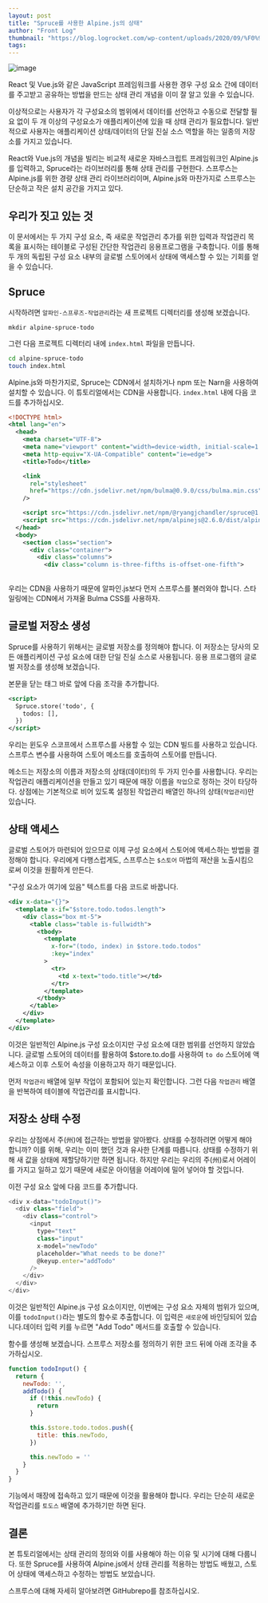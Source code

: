 ```yaml
---
layout: post
title: "Spruce를 사용한 Alpine.js의 상태"
author: "Front Log"
thumbnail: "https://blog.logrocket.com/wp-content/uploads/2020/09/%F0%9F%8C%B2-1.png"
tags: 
---
```



![image](https://i2.wp.com/blog.logrocket.com/wp-content/uploads/2020/09/%F0%9F%8C%B2-1.png?fit=730%2C487&ssl=1)

React 및 Vue.js와 같은 JavaScript 프레임워크를 사용한 경우 구성 요소 간에 데이터를 주고받고 공유하는 방법을 만드는 상태 관리 개념을 이미 잘 알고 있을 수 있습니다.

이상적으로는 사용자가 각 구성요소의 범위에서 데이터를 선언하고 수동으로 전달할 필요 없이 두 개 이상의 구성요소가 애플리케이션에 있을 때 상태 관리가 필요합니다. 일반적으로 사용자는 애플리케이션 상태/데이터의 단일 진실 소스 역할을 하는 일종의 저장소를 가지고 있습니다.

React와 Vue.js의 개념을 빌리는 비교적 새로운 자바스크립트 프레임워크인 Alpine.js를 입력하고, Spruce라는 라이브러리를 통해 상태 관리를 구현한다. 스프루스는 Alpine.js를 위한 경량 상태 관리 라이브러리이며, Alpine.js와 마찬가지로 스프루스는 단순하고 작은 설치 공간을 가지고 있다.

## 우리가 짓고 있는 것

이 문서에서는 두 가지 구성 요소, 즉 새로운 작업관리 추가를 위한 입력과 작업관리 목록을 표시하는 테이블로 구성된 간단한 작업관리 응용프로그램을 구축합니다. 이를 통해 두 개의 독립된 구성 요소 내부의 글로벌 스토어에서 상태에 액세스할 수 있는 기회를 얻을 수 있습니다.

## Spruce

시작하려면 `알파인-스프루즈-작업관리`라는 새 프로젝트 디렉터리를 생성해 보겠습니다.

```undefined
mkdir alpine-spruce-todo
```

그런 다음 프로젝트 디렉터리 내에 `index.html` 파일을 만듭니다.

```bash
cd alpine-spruce-todo
touch index.html
```

Alpine.js와 마찬가지로, Spruce는 CDN에서 설치하거나 npm 또는 Narn을 사용하여 설치할 수 있습니다. 이 튜토리얼에서는 CDN을 사용합니다. `index.html` 내에 다음 코드를 추가하십시오.

```xml
<!DOCTYPE html>
<html lang="en">
  <head>
    <meta charset="UTF-8">
    <meta name="viewport" content="width=device-width, initial-scale=1.0">
    <meta http-equiv="X-UA-Compatible" content="ie=edge">
    <title>Todo</title>

    <link
      rel="stylesheet"
      href="https://cdn.jsdelivr.net/npm/bulma@0.9.0/css/bulma.min.css"
    />

    <script src="https://cdn.jsdelivr.net/npm/@ryangjchandler/spruce@1.1.0/dist/spruce.umd.js"></script>
    <script src="https://cdn.jsdelivr.net/npm/alpinejs@2.6.0/dist/alpine.min.js"></script>
  </head>
  <body>
    <section class="section">
      <div class="container">
        <div class="columns">
          <div class="column is-three-fifths is-offset-one-fifth">
            
```

우리는 CDN을 사용하기 때문에 알파인.js보다 먼저 스프루스를 불러와야 합니다. 스타일링에는 CDN에서 가져올 Bulma CSS를 사용하자.

## 글로벌 저장소 생성

Spruce를 사용하기 위해서는 글로벌 저장소를 정의해야 합니다. 이 저장소는 당사의 모든 애플리케이션 구성 요소에 대한 단일 진실 소스로 사용됩니다. 응용 프로그램의 글로벌 저장소를 생성해 보겠습니다.

본문을 닫는 태그 바로 앞에 다음 조각을 추가합니다.

```xml
<script>
  Spruce.store('todo', {
    todos: [],
  })
</script>
```

우리는 윈도우 스코프에서 스프루스를 사용할 수 있는 CDN 빌드를 사용하고 있습니다. 스프루스 변수를 사용하여 스토어 메소드를 호출하여 스토어를 만듭니다.

메소드는 저장소의 이름과 저장소의 상태(데이터)의 두 가지 인수를 사용합니다. 우리는 작업관리 애플리케이션을 만들고 있기 때문에 매장 이름을 `작업`으로 정하는 것이 타당하다. 상점에는 기본적으로 비어 있도록 설정된 작업관리 배열인 하나의 상태(`작업관리`)만 있습니다.

## 상태 액세스

글로벌 스토어가 마련되어 있으므로 이제 구성 요소에서 스토어에 액세스하는 방법을 결정해야 합니다. 우리에게 다행스럽게도, 스프루스는 `$스토어` 마법의 재산을 노출시킴으로써 이것을 원활하게 만든다.

"구성 요소가 여기에 있음" 텍스트를 다음 코드로 바꿉니다.

```xml
<div x-data="{}">
  <template x-if="$store.todo.todos.length">
    <div class="box mt-5">
      <table class="table is-fullwidth">
        <tbody>
          <template
            x-for="(todo, index) in $store.todo.todos"
            :key="index"
          >
            <tr>
              <td x-text="todo.title"></td>
            </tr>
          </template>
        </tbody>
      </table>
    </div>
  </template>
</div>
```

이것은 일반적인 Alpine.js 구성 요소이지만 구성 요소에 대한 범위를 선언하지 않았습니다. 글로벌 스토어의 데이터를 활용하여 $store.to.do를 사용하여 `to do` 스토어에 액세스하고 이후 스토어 속성을 이용하고자 하기 때문입니다.

먼저 `작업관리` 배열에 일부 작업이 포함되어 있는지 확인합니다. 그런 다음 `작업관리` 배열을 반복하여 테이블에 작업관리를 표시합니다.

## 저장소 상태 수정

우리는 상점에서 주(州)에 접근하는 방법을 알아봤다. 상태를 수정하려면 어떻게 해야 합니까? 이를 위해, 우리는 이미 했던 것과 유사한 단계를 따릅니다. 상태를 수정하기 위해 새 값을 상태에 재할당하기만 하면 됩니다. 하지만 우리는 우리의 주(州)로서 어레이를 가지고 일하고 있기 때문에 새로운 아이템을 어레이에 밀어 넣어야 할 것입니다.

이전 구성 요소 앞에 다음 코드를 추가합니다.

```js
<div x-data="todoInput()">
  <div class="field">
    <div class="control">
      <input
        type="text"
        class="input"
        x-model="newTodo"
        placeholder="What needs to be done?"
        @keyup.enter="addTodo"
      />
    </div>
  </div>
</div>
```

이것은 일반적인 Alpine.js 구성 요소이지만, 이번에는 구성 요소 자체의 범위가 있으며, 이를 `todoInput()`라는 별도의 함수로 추출합니다. 이 입력은 `새로운`에 바인딩되어 있습니다.데이터 입력 키를 누르면 "Add Todo" 메서드를 호출할 수 있습니다.

함수를 생성해 보겠습니다. 스프루스 저장소를 정의하기 위한 코드 뒤에 아래 조각을 추가하십시오.

```js
function todoInput() {
  return {
    newTodo: '',
    addTodo() {
      if (!this.newTodo) {
        return
      }

      this.$store.todo.todos.push({
        title: this.newTodo,
      })

      this.newTodo = ''
    }
  }
}
```

기능에서 매장에 접속하고 있기 때문에 이것을 활용해야 합니다. 우리는 단순히 새로운 작업관리를 `토도스` 배열에 추가하기만 하면 된다.

## 결론

본 튜토리얼에서는 상태 관리의 정의와 이를 사용해야 하는 이유 및 시기에 대해 다룹니다. 또한 Spruce를 사용하여 Alpine.js에서 상태 관리를 적용하는 방법도 배웠고, 스토어 상태에 액세스하고 수정하는 방법도 보았습니다.

스프루스에 대해 자세히 알아보려면 GitHubrepo를 참조하십시오.